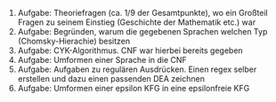 1. Aufgabe: Theoriefragen (ca. 1/9 der Gesamtpunkte), wo ein Großteil Fragen zu seinem Einstieg (Geschichte der Mathematik etc.) war
2. Aufgabe: Begründen, warum die gegebenen Sprachen welchen Typ (Chomsky-Hierachie) besitzen
3. Aufgabe: CYK-Algorithmus. CNF war hierbei bereits gegeben
4. Aufgabe: Umformen einer Sprache in die CNF
5. Aufgabe: Aufgaben zu regulären Ausdrücken. Einen regex selber erstellen und dazu einen passenden DEA zeichnen
6. Aufgabe: Umformen einer epsilon KFG in eine epsilonfreie KFG